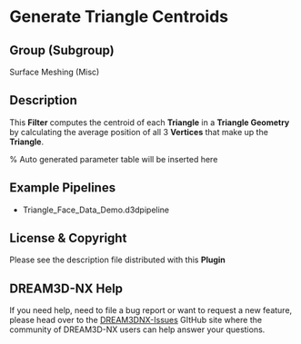 Generate Triangle Centroids
============

## Group (Subgroup)

Surface Meshing (Misc)

## Description

This **Filter** computes the centroid of each **Triangle** in a **Triangle Geometry** by calculating the average position of all 3 **Vertices** that make up the **Triangle**.

% Auto generated parameter table will be inserted here

## Example Pipelines

+ Triangle_Face_Data_Demo.d3dpipeline

## License & Copyright

Please see the description file distributed with this **Plugin**

## DREAM3D-NX Help

If you need help, need to file a bug report or want to request a new feature, please head over to the [DREAM3DNX-Issues](https://github.com/BlueQuartzSoftware/DREAM3DNX-Issues) GItHub site where the community of DREAM3D-NX users can help answer your questions.

